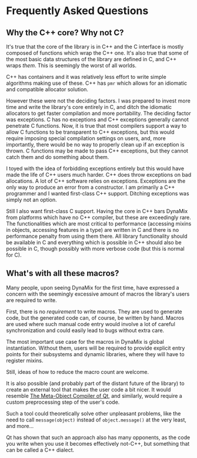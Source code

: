 # Frequently Asked Questions

## Why the C++ core? Why not C?

It's true that the core of the library is in C++ and the C interface is mostly composed of functions which wrap the C++ one. It's also true that some of the most basic data structures of the library are defined in C, and C++ wraps *them*. This is seemingly the worst of all worlds.

C++ has containers and it was relatively less effort to write simple algorithms making use of these. C++ has `pmr` which allows for an idiomatic and compatible allocator solution.

However these were not the deciding factors. I was prepared to invest more time and write the library's core entirely in C, and ditch the idiomatic allocators to get faster compilation and more portability. The deciding factor was exceptions. C has no exceptions and C++ exceptions generally cannot penetrate C functions. Now, it is true that most compilers support a way to allow C functions to be transparent to C++ exceptions, but this would require imposing special compilation settings on users, and, more importantly, there would be no way to properly clean up if an exception is thrown. C functions may be made to pass C++ exceptions, but they cannot catch them and do something about them.

I toyed with the idea of forbidding exceptions entirely but this would have made the life of C++ users much harder. C++ does throw exceptions on bad allocations. A lot of C++ software relies on exceptions. Exceptions are the only way to produce an error from a constructor. I am primarily a C++ programmer and I wanted first-class C++ support. Ditching exceptions was simply not an option.

Still I also want first-class C support. Having the core in C++ bars DynaMix from platforms which have no C++ compiler, but these are exceedingly rare. The functionalities which are most critical to performance (accessing mixins in objects, accessing features in a type) are written in C and there is no performance penalty from using them there. All library functionality should be available in C and everything which is possible in C++ should also be possible in C, though possibly with more verbose code (but this is normal for C).

## What's with all these macros?

Many people, upon seeing DynaMix for the first time, have expressed a concern with the seemingly excessive amount of macros the library's users are required to write.

First, there is no *requirement* to write macros. They are used to generate code, but the generated code can, of course, be written by hand. Macros are used where such manual code entry would involve a lot of careful synchronization and could easily lead to bugs without extra care.

The most important use case for the macros in DynaMix is global instantiation. Without them, users will be required to provide explicit entry points for their subsystems and dynamic libraries, where they will have to register mixins.

Still, ideas of how to reduce the macro count are welcome.

It is also possible (and probably part of the distant future of the library) to create an external tool that makes the user code a bit nicer. It would resemble [The Meta-Object Compiler of Qt](https://doc.qt.io/qt-6/moc.html), and similarly, would require a custom preprocessing step of the user's code.

Such a tool could theoretically solve other unpleasant problems, like the need to call `message(object)` instead of `object.message()` at the very least, and more...

Qt has shown that such an approach also has many opponents, as the code you write when you use it becomes effectively not-C++, but something that can be called a C++ dialect.

